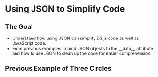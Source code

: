 # Using JSON to Simplify Code


## The Goal
- Understand how using JSON can simplify D3.js code as well as JavaScript code.
- From previous examples to bind JSON objects to the \_\_data\_\_ attribute and how to use JSON to clean up the code for easier comprehension.


## Previous Example of Three Circles
